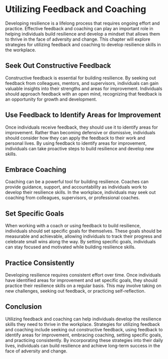 Utilizing Feedback and Coaching
=============================================================================

Developing resilience is a lifelong process that requires ongoing effort and practice. Effective feedback and coaching can play an important role in helping individuals build resilience and develop a mindset that allows them to thrive in the face of adversity and change. This chapter will explore strategies for utilizing feedback and coaching to develop resilience skills in the workplace.

Seek Out Constructive Feedback
------------------------------

Constructive feedback is essential for building resilience. By seeking out feedback from colleagues, mentors, and supervisors, individuals can gain valuable insights into their strengths and areas for improvement. Individuals should approach feedback with an open mind, recognizing that feedback is an opportunity for growth and development.

Use Feedback to Identify Areas for Improvement
----------------------------------------------

Once individuals receive feedback, they should use it to identify areas for improvement. Rather than becoming defensive or dismissive, individuals should consider how they can apply the feedback to their work and personal lives. By using feedback to identify areas for improvement, individuals can take proactive steps to build resilience and develop new skills.

Embrace Coaching
----------------

Coaching can be a powerful tool for building resilience. Coaches can provide guidance, support, and accountability as individuals work to develop their resilience skills. In the workplace, individuals may seek out coaching from colleagues, supervisors, or professional coaches.

Set Specific Goals
------------------

When working with a coach or using feedback to build resilience, individuals should set specific goals for themselves. These goals should be measurable and achievable, allowing individuals to track their progress and celebrate small wins along the way. By setting specific goals, individuals can stay focused and motivated while building resilience skills.

Practice Consistently
---------------------

Developing resilience requires consistent effort over time. Once individuals have identified areas for improvement and set specific goals, they should practice their resilience skills on a regular basis. This may involve taking on new challenges, seeking out feedback, or practicing self-reflection.

Conclusion
----------

Utilizing feedback and coaching can help individuals develop the resilience skills they need to thrive in the workplace. Strategies for utilizing feedback and coaching include seeking out constructive feedback, using feedback to identify areas for improvement, embracing coaching, setting specific goals, and practicing consistently. By incorporating these strategies into their daily lives, individuals can build resilience and achieve long-term success in the face of adversity and change.
